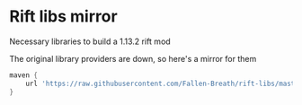 # Rift libs mirror

Necessary libraries to build a 1.13.2 rift mod

The original library providers are down, so here's a mirror for them

```gradle
maven {
    url 'https://raw.githubusercontent.com/Fallen-Breath/rift-libs/master'
}
```
